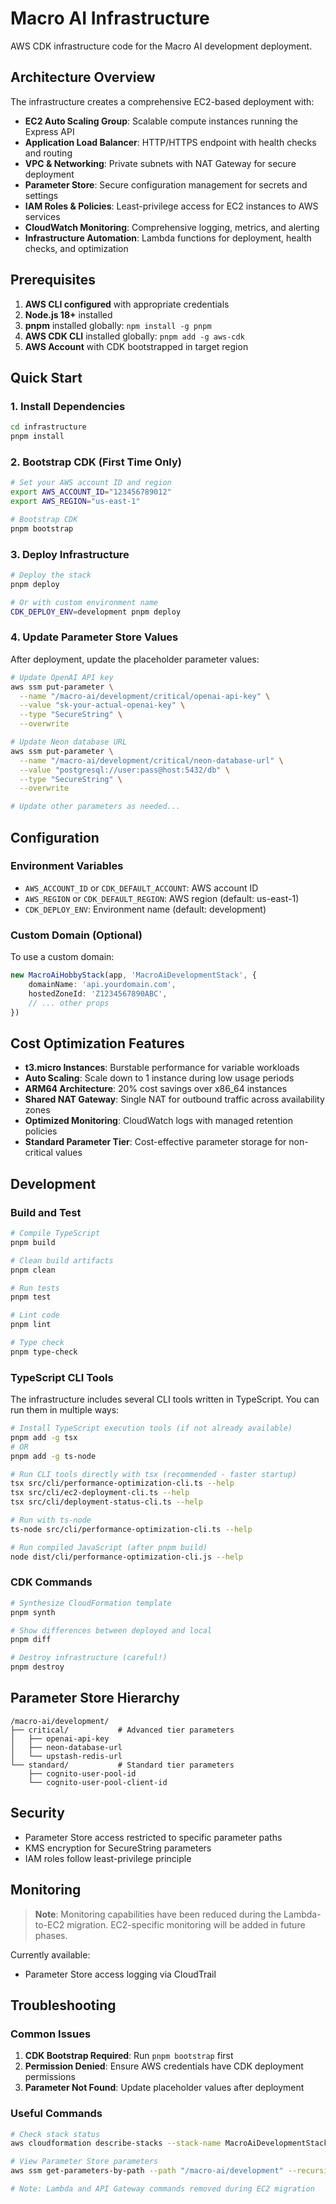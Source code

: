 # Macro AI Infrastructure

AWS CDK infrastructure code for the Macro AI development deployment.

## Architecture Overview

The infrastructure creates a comprehensive EC2-based deployment with:

- **EC2 Auto Scaling Group**: Scalable compute instances running the Express API
- **Application Load Balancer**: HTTP/HTTPS endpoint with health checks and routing
- **VPC & Networking**: Private subnets with NAT Gateway for secure deployment
- **Parameter Store**: Secure configuration management for secrets and settings
- **IAM Roles & Policies**: Least-privilege access for EC2 instances to AWS services
- **CloudWatch Monitoring**: Comprehensive logging, metrics, and alerting
- **Infrastructure Automation**: Lambda functions for deployment, health checks, and optimization

## Prerequisites

1. **AWS CLI configured** with appropriate credentials
2. **Node.js 18+** installed
3. **pnpm** installed globally: `npm install -g pnpm`
4. **AWS CDK CLI** installed globally: `pnpm add -g aws-cdk`
5. **AWS Account** with CDK bootstrapped in target region

## Quick Start

### 1. Install Dependencies

```bash
cd infrastructure
pnpm install
```

### 2. Bootstrap CDK (First Time Only)

```bash
# Set your AWS account ID and region
export AWS_ACCOUNT_ID="123456789012"
export AWS_REGION="us-east-1"

# Bootstrap CDK
pnpm bootstrap
```

### 3. Deploy Infrastructure

```bash
# Deploy the stack
pnpm deploy

# Or with custom environment name
CDK_DEPLOY_ENV=development pnpm deploy
```

### 4. Update Parameter Store Values

After deployment, update the placeholder parameter values:

```bash
# Update OpenAI API key
aws ssm put-parameter \
  --name "/macro-ai/development/critical/openai-api-key" \
  --value "sk-your-actual-openai-key" \
  --type "SecureString" \
  --overwrite

# Update Neon database URL
aws ssm put-parameter \
  --name "/macro-ai/development/critical/neon-database-url" \
  --value "postgresql://user:pass@host:5432/db" \
  --type "SecureString" \
  --overwrite

# Update other parameters as needed...
```

## Configuration

### Environment Variables

- `AWS_ACCOUNT_ID` or `CDK_DEFAULT_ACCOUNT`: AWS account ID
- `AWS_REGION` or `CDK_DEFAULT_REGION`: AWS region (default: us-east-1)
- `CDK_DEPLOY_ENV`: Environment name (default: development)

### Custom Domain (Optional)

To use a custom domain:

```typescript
new MacroAiHobbyStack(app, 'MacroAiDevelopmentStack', {
	domainName: 'api.yourdomain.com',
	hostedZoneId: 'Z1234567890ABC',
	// ... other props
})
```

## Cost Optimization Features

- **t3.micro Instances**: Burstable performance for variable workloads
- **Auto Scaling**: Scale down to 1 instance during low usage periods
- **ARM64 Architecture**: 20% cost savings over x86_64 instances
- **Shared NAT Gateway**: Single NAT for outbound traffic across availability zones
- **Optimized Monitoring**: CloudWatch logs with managed retention policies
- **Standard Parameter Tier**: Cost-effective parameter storage for non-critical values

## Development

### Build and Test

```bash
# Compile TypeScript
pnpm build

# Clean build artifacts
pnpm clean

# Run tests
pnpm test

# Lint code
pnpm lint

# Type check
pnpm type-check
```

### TypeScript CLI Tools

The infrastructure includes several CLI tools written in TypeScript. You can run them in multiple ways:

```bash
# Install TypeScript execution tools (if not already available)
pnpm add -g tsx
# OR
pnpm add -g ts-node

# Run CLI tools directly with tsx (recommended - faster startup)
tsx src/cli/performance-optimization-cli.ts --help
tsx src/cli/ec2-deployment-cli.ts --help
tsx src/cli/deployment-status-cli.ts --help

# Run with ts-node
ts-node src/cli/performance-optimization-cli.ts --help

# Run compiled JavaScript (after pnpm build)
node dist/cli/performance-optimization-cli.js --help
```

### CDK Commands

```bash
# Synthesize CloudFormation template
pnpm synth

# Show differences between deployed and local
pnpm diff

# Destroy infrastructure (careful!)
pnpm destroy
```

## Parameter Store Hierarchy

```text
/macro-ai/development/
├── critical/           # Advanced tier parameters
│   ├── openai-api-key
│   ├── neon-database-url
│   └── upstash-redis-url
└── standard/           # Standard tier parameters
    ├── cognito-user-pool-id
    └── cognito-user-pool-client-id
```

## Security

- Parameter Store access restricted to specific parameter paths
- KMS encryption for SecureString parameters
- IAM roles follow least-privilege principle

## Monitoring

> **Note**: Monitoring capabilities have been reduced during the Lambda-to-EC2 migration.
> EC2-specific monitoring will be added in future phases.

Currently available:

- Parameter Store access logging via CloudTrail

## Troubleshooting

### Common Issues

1. **CDK Bootstrap Required**: Run `pnpm bootstrap` first
2. **Permission Denied**: Ensure AWS credentials have CDK deployment permissions
3. **Parameter Not Found**: Update placeholder values after deployment

### Useful Commands

```bash
# Check stack status
aws cloudformation describe-stacks --stack-name MacroAiDevelopmentStack

# View Parameter Store parameters
aws ssm get-parameters-by-path --path "/macro-ai/development" --recursive

# Note: Lambda and API Gateway commands removed during EC2 migration
```
